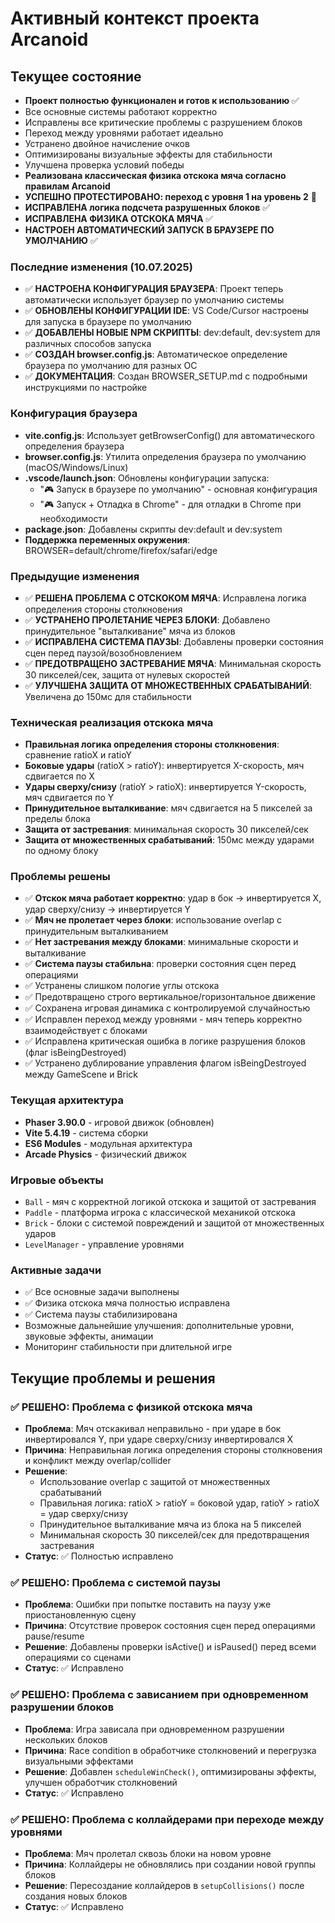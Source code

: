 # Активный контекст проекта Arcanoid

## Текущее состояние
- **Проект полностью функционален и готов к использованию** ✅
- Все основные системы работают корректно
- Исправлены все критические проблемы с разрушением блоков
- Переход между уровнями работает идеально
- Устранено двойное начисление очков
- Оптимизированы визуальные эффекты для стабильности
- Улучшена проверка условий победы
- **Реализована классическая физика отскока мяча согласно правилам Arcanoid**
- **УСПЕШНО ПРОТЕСТИРОВАНО: переход с уровня 1 на уровень 2** 🎉
- **ИСПРАВЛЕНА логика подсчета разрушенных блоков** ✅
- **ИСПРАВЛЕНА ФИЗИКА ОТСКОКА МЯЧА** ✅
- **НАСТРОЕН АВТОМАТИЧЕСКИЙ ЗАПУСК В БРАУЗЕРЕ ПО УМОЛЧАНИЮ** ✅

### Последние изменения (10.07.2025)
- ✅ **НАСТРОЕНА КОНФИГУРАЦИЯ БРАУЗЕРА**: Проект теперь автоматически использует браузер по умолчанию системы
- ✅ **ОБНОВЛЕНЫ КОНФИГУРАЦИИ IDE**: VS Code/Cursor настроены для запуска в браузере по умолчанию
- ✅ **ДОБАВЛЕНЫ НОВЫЕ NPM СКРИПТЫ**: dev:default, dev:system для различных способов запуска
- ✅ **СОЗДАН browser.config.js**: Автоматическое определение браузера по умолчанию для разных ОС
- ✅ **ДОКУМЕНТАЦИЯ**: Создан BROWSER_SETUP.md с подробными инструкциями по настройке

### Конфигурация браузера
- **vite.config.js**: Использует getBrowserConfig() для автоматического определения браузера
- **browser.config.js**: Утилита определения браузера по умолчанию (macOS/Windows/Linux)
- **.vscode/launch.json**: Обновлены конфигурации запуска:
  - "🎮 Запуск в браузере по умолчанию" - основная конфигурация
  - "🎮 Запуск + Отладка в Chrome" - для отладки в Chrome при необходимости
- **package.json**: Добавлены скрипты dev:default и dev:system
- **Поддержка переменных окружения**: BROWSER=default/chrome/firefox/safari/edge

### Предыдущие изменения
- ✅ **РЕШЕНА ПРОБЛЕМА С ОТСКОКОМ МЯЧА**: Исправлена логика определения стороны столкновения
- ✅ **УСТРАНЕНО ПРОЛЕТАНИЕ ЧЕРЕЗ БЛОКИ**: Добавлено принудительное "выталкивание" мяча из блоков
- ✅ **ИСПРАВЛЕНА СИСТЕМА ПАУЗЫ**: Добавлены проверки состояния сцен перед паузой/возобновлением
- ✅ **ПРЕДОТВРАЩЕНО ЗАСТРЕВАНИЕ МЯЧА**: Минимальная скорость 30 пикселей/сек, защита от нулевых скоростей
- ✅ **УЛУЧШЕНА ЗАЩИТА ОТ МНОЖЕСТВЕННЫХ СРАБАТЫВАНИЙ**: Увеличена до 150мс для стабильности

### Техническая реализация отскока мяча
- **Правильная логика определения стороны столкновения**: сравнение ratioX и ratioY
- **Боковые удары** (ratioX > ratioY): инвертируется X-скорость, мяч сдвигается по X
- **Удары сверху/снизу** (ratioY > ratioX): инвертируется Y-скорость, мяч сдвигается по Y
- **Принудительное выталкивание**: мяч сдвигается на 5 пикселей за пределы блока
- **Защита от застревания**: минимальная скорость 30 пикселей/сек
- **Защита от множественных срабатываний**: 150мс между ударами по одному блоку

### Проблемы решены
- ✅ **Отскок мяча работает корректно**: удар в бок → инвертируется X, удар сверху/снизу → инвертируется Y
- ✅ **Мяч не пролетает через блоки**: использование overlap с принудительным выталкиванием
- ✅ **Нет застревания между блоками**: минимальные скорости и выталкивание
- ✅ **Система паузы стабильна**: проверки состояния сцен перед операциями
- ✅ Устранены слишком пологие углы отскока
- ✅ Предотвращено строго вертикальное/горизонтальное движение
- ✅ Сохранена игровая динамика с контролируемой случайностью
- ✅ Исправлен переход между уровнями - мяч теперь корректно взаимодействует с блоками
- ✅ Исправлена критическая ошибка в логике разрушения блоков (флаг isBeingDestroyed)
- ✅ Устранено дублирование управления флагом isBeingDestroyed между GameScene и Brick

### Текущая архитектура
- **Phaser 3.90.0** - игровой движок (обновлен)
- **Vite 5.4.19** - система сборки
- **ES6 Modules** - модульная архитектура
- **Arcade Physics** - физический движок

### Игровые объекты
- `Ball` - мяч с корректной логикой отскока и защитой от застревания
- `Paddle` - платформа игрока с классической механикой отскока
- `Brick` - блоки с системой повреждений и защитой от множественных ударов
- `LevelManager` - управление уровнями

### Активные задачи
- ✅ Все основные задачи выполнены
- ✅ Физика отскока мяча полностью исправлена
- ✅ Система паузы стабилизирована
- Возможные дальнейшие улучшения: дополнительные уровни, звуковые эффекты, анимации
- Мониторинг стабильности при длительной игре

## Текущие проблемы и решения

### ✅ РЕШЕНО: Проблема с физикой отскока мяча
- **Проблема**: Мяч отскакивал неправильно - при ударе в бок инвертировался Y, при ударе сверху/снизу инвертировался X
- **Причина**: Неправильная логика определения стороны столкновения и конфликт между overlap/collider
- **Решение**:
  - Использование overlap с защитой от множественных срабатываний
  - Правильная логика: ratioX > ratioY = боковой удар, ratioY > ratioX = удар сверху/снизу
  - Принудительное выталкивание мяча из блока на 5 пикселей
  - Минимальная скорость 30 пикселей/сек для предотвращения застревания
- **Статус**: ✅ Полностью исправлено

### ✅ РЕШЕНО: Проблема с системой паузы
- **Проблема**: Ошибки при попытке поставить на паузу уже приостановленную сцену
- **Причина**: Отсутствие проверок состояния сцен перед операциями pause/resume
- **Решение**: Добавлены проверки isActive() и isPaused() перед всеми операциями со сценами
- **Статус**: ✅ Исправлено

### ✅ РЕШЕНО: Проблема с зависанием при одновременном разрушении блоков
- **Проблема**: Игра зависала при одновременном разрушении нескольких блоков
- **Причина**: Race condition в обработчике столкновений и перегрузка визуальными эффектами
- **Решение**: Добавлен `scheduleWinCheck()`, оптимизированы эффекты, улучшен обработчик столкновений
- **Статус**: ✅ Исправлено

### ✅ РЕШЕНО: Проблема с коллайдерами при переходе между уровнями
- **Проблема**: Мяч пролетал сквозь блоки на новом уровне
- **Причина**: Коллайдеры не обновлялись при создании новой группы блоков
- **Решение**: Пересоздание коллайдеров в `setupCollisions()` после создания новых блоков
- **Статус**: ✅ Исправлено
